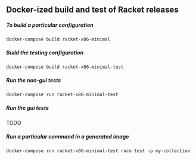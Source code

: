 ## Docker-ized build and test of Racket releases

##### To build a particular configuration

```
docker-compose build racket-x86-minimal
```

##### Build the testing configuration

```
docker-compose build racket-x86-minimal-test
```

##### Run the non-gui tests


```
docker-compose run racket-x86-minimal-test
```

##### Run the gui tests

TODO


##### Run a particular command in a generated image

```
docker-compose run racket-x86-minimal-test raco test -p my-collection
```